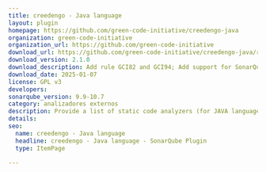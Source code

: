 ```yaml
---
title: creedengo - Java language
layout: plugin
homepage: https://github.com/green-code-initiative/creedengo-java
organization: green-code-initiative
organization_url: https://github.com/green-code-initiative
download_url: https://github.com/green-code-initiative/creedengo-java/releases/download/2.1.0/creedengo-java-plugin-2.1.0.jar
download_version: 2.1.0
download_description: Add rule GCI82 and GCI94; Add support for SonarQube 24.12.0; improve library versions
download_date: 2025-01-07
license: GPL v3
developers: 
sonarqube_version: 9.9-10.7
category: analizadores externos
description: Provide a list of static code analyzers (for JAVA language) to highlight code structures that may have a negative ecological impact&#58; energy and resources over-consumption, "fatware", shortening terminals' lifespan, etc.
details: 
seo:
  name: creedengo - Java language
  headline: creedengo - Java language - SonarQube Plugin
  type: ItemPage

---
```

